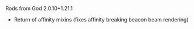 Rods from God 2.0.10+1.21.1
- Return of affinity mixins (fixes affinity breaking beacon beam rendering)